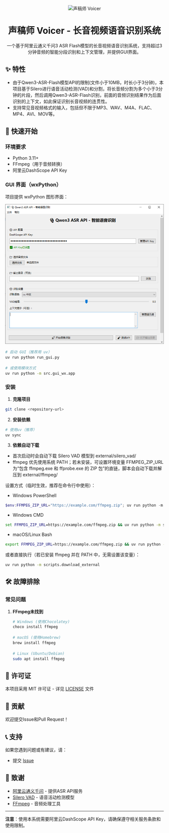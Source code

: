 <div align="center">
  <img src="imgs/声稿师ICON.png" alt="声稿师 Voicer" width="128" height="128">

  # 声稿师 Voicer - 长音视频语音识别系统

  一个基于阿里云通义千问3 ASR Flash模型的长音视频语音识别系统，支持超过3分钟音频的智能分段识别和上下文管理，并提供GUI界面。
</div>

## ✨ 特性

- 由于Qwen3-ASR-Flash模型API的限制(文件小于10MB，时长小于3分钟)，本项目基于Silero进行语音活动检测(VAD)和分割，将长音频分割为多个小于3分钟的片段，然后调用Qwen3-ASR-Flash识别，前面的音频识别结果作为后面识别的上下文，如此保证识别长音视频的连贯性。
- 支持常见音视频格式的输入，包括但不限于MP3、WAV、M4A、FLAC、MP4、AVI、MOV等。

## 🚀 快速开始

### 环境要求

- Python 3.11+
- FFmpeg（用于音频转换）
- 阿里云DashScope API Key

### GUI 界面（wxPython）

项目提供 wxPython 图形界面：

![声稿师 Voicer GUI](imgs/gui截图.png)

```bash
# 启动 GUI（推荐用 uv）
uv run python run_gui.py

# 或使用模块方式
uv run python -m src.gui_wx.app

```


### 安装

1. **克隆项目**
```bash
git clone <repository-url>
```

2. **安装依赖**
```bash
# 使用uv（推荐）
uv sync
```

3. **依赖自动下载**
- 首次启动时会自动下载 Silero VAD 模型到 external/silero_vad/
- ffmpeg 优先使用系统 PATH；若未安装，可设置环境变量 FFMPEG_ZIP_URL 为“包含 ffmpeg.exe 和 ffprobe.exe 的 ZIP 包”的直链，脚本会自动下载并解压到 external/ffmpeg/

设置方式（临时生效，推荐在命令行中使用）：

- Windows PowerShell
```powershell
$env:FFMPEG_ZIP_URL="https://example.com/ffmpeg.zip"; uv run python -m scripts.download_external
```

- Windows CMD
```bat
set FFMPEG_ZIP_URL=https://example.com/ffmpeg.zip && uv run python -m scripts.download_external
```

- macOS/Linux Bash
```bash
export FFMPEG_ZIP_URL=https://example.com/ffmpeg.zip && uv run python -m scripts.download_external
```

或者直接执行（若已安装 ffmpeg 并在 PATH 中，无需设置该变量）：
```bash
uv run python -m scripts.download_external
```


## 🛠️ 故障排除

### 常见问题

1. **FFmpeg未找到**
   ```bash
   # Windows (使用Chocolatey)
   choco install ffmpeg

   # macOS (使用Homebrew)
   brew install ffmpeg

   # Linux (Ubuntu/Debian)
   sudo apt install ffmpeg
   ```

## 📄 许可证

本项目采用 MIT 许可证 - 详见 [LICENSE](LICENSE) 文件

## 🤝 贡献

欢迎提交Issue和Pull Request！

## 📞 支持

如果您遇到问题或有建议，请：

- 提交 [Issue](../../issues)

## 🙏 致谢

- [阿里云通义千问](https://dashscope.aliyun.com/) - 提供ASR API服务
- [Silero VAD](https://github.com/snakers4/silero-vad) - 语音活动检测模型
- [FFmpeg](https://ffmpeg.org/) - 音频处理工具

---

**注意**：使用本系统需要阿里云DashScope API Key，请确保遵守相关服务条款和使用限制。